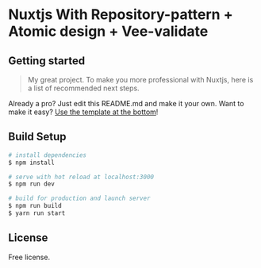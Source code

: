 # Nuxtjs With Repository-pattern + Atomic design + Vee-validate



## Getting started

>My great project.
To make you more professional with Nuxtjs, here is a list of recommended next steps.

Already a pro? Just edit this README.md and make it your own. Want to make it easy? [Use the template at the bottom](#editing-this-readme)!

## Build Setup

```bash
# install dependencies
$ npm install

# serve with hot reload at localhost:3000
$ npm run dev

# build for production and launch server
$ npm run build
$ yarn run start

```

## License
Free license.

